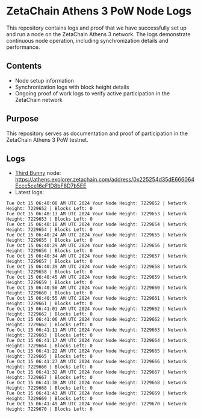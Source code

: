 # ZetaChain Athens 3 PoW Node Logs
This repository contains logs and proof that we have successfully set up and run a node on the ZetaChain Athens 3 network. The logs demonstrate continuous node operation, including synchronization details and performance.

## Contents
- Node setup information
- Synchronization logs with block height details
- Ongoing proof of work logs to verify active participation in the ZetaChain network

## Purpose
This repository serves as documentation and proof of participation in the ZetaChain Athens 3 PoW testnet.

## Logs

- [Third Bunny](https://thirdbunny.xyz/) node: https://athens.explorer.zetachain.com/address/0x225254d35dE666064Eccc5ce16eF1D8bF8D7b5EE
- Latest logs:
```
Tue Oct 15 06:40:08 AM UTC 2024 Your Node Height: 7229652 | Network Height: 7229652 | Blocks Left: 0
Tue Oct 15 06:40:13 AM UTC 2024 Your Node Height: 7229653 | Network Height: 7229653 | Blocks Left: 0
Tue Oct 15 06:40:18 AM UTC 2024 Your Node Height: 7229654 | Network Height: 7229654 | Blocks Left: 0
Tue Oct 15 06:40:24 AM UTC 2024 Your Node Height: 7229655 | Network Height: 7229655 | Blocks Left: 0
Tue Oct 15 06:40:29 AM UTC 2024 Your Node Height: 7229656 | Network Height: 7229656 | Blocks Left: 0
Tue Oct 15 06:40:34 AM UTC 2024 Your Node Height: 7229657 | Network Height: 7229657 | Blocks Left: 0
Tue Oct 15 06:40:39 AM UTC 2024 Your Node Height: 7229658 | Network Height: 7229658 | Blocks Left: 0
Tue Oct 15 06:40:45 AM UTC 2024 Your Node Height: 7229659 | Network Height: 7229659 | Blocks Left: 0
Tue Oct 15 06:40:50 AM UTC 2024 Your Node Height: 7229660 | Network Height: 7229660 | Blocks Left: 0
Tue Oct 15 06:40:55 AM UTC 2024 Your Node Height: 7229661 | Network Height: 7229661 | Blocks Left: 0
Tue Oct 15 06:41:01 AM UTC 2024 Your Node Height: 7229662 | Network Height: 7229662 | Blocks Left: 0
Tue Oct 15 06:41:06 AM UTC 2024 Your Node Height: 7229662 | Network Height: 7229662 | Blocks Left: 0
Tue Oct 15 06:41:11 AM UTC 2024 Your Node Height: 7229663 | Network Height: 7229663 | Blocks Left: 0
Tue Oct 15 06:41:17 AM UTC 2024 Your Node Height: 7229664 | Network Height: 7229664 | Blocks Left: 0
Tue Oct 15 06:41:22 AM UTC 2024 Your Node Height: 7229665 | Network Height: 7229665 | Blocks Left: 0
Tue Oct 15 06:41:27 AM UTC 2024 Your Node Height: 7229666 | Network Height: 7229666 | Blocks Left: 0
Tue Oct 15 06:41:32 AM UTC 2024 Your Node Height: 7229667 | Network Height: 7229667 | Blocks Left: 0
Tue Oct 15 06:41:38 AM UTC 2024 Your Node Height: 7229668 | Network Height: 7229668 | Blocks Left: 0
Tue Oct 15 06:41:43 AM UTC 2024 Your Node Height: 7229669 | Network Height: 7229669 | Blocks Left: 0
Tue Oct 15 06:41:49 AM UTC 2024 Your Node Height: 7229670 | Network Height: 7229670 | Blocks Left: 0
```
